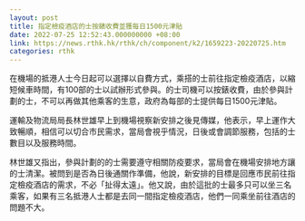 ```yaml
---
layout: post
title: 指定檢疫酒店的士按錶收費並獲每日1500元津貼
date: 2022-07-25 12:52:43.000000000 +08:00
link: https://news.rthk.hk/rthk/ch/component/k2/1659223-20220725.htm
categories: rthk
---
```


在機場的抵港人士今日起可以選擇以自費方式，乘搭的士前往指定檢疫酒店，以縮短候車時間，有100部的士以試辦形式參與。的士司機可以按錶收費，由於參與計劃的士，不可以再做其他乘客的生意，政府為每部的士提供每日1500元津貼。

運輸及物流局局長林世雄早上到機場視察新安排之後見傳媒，他表示，早上運作大致暢順，相信可以切合市民需求，當局會視乎情況，日後或會調節服務，包括的士數目以及服務時間。

林世雄又指出，參與計劃的的士需要遵守相關防疫要求，當局會在機場安排地方讓的士清潔。被問到是否為日後通關作準備，他說，新安排的目標是回應市民前往指定檢疫酒店的需求，不必「扯得太遠」。他又說，由於這批的士最多只可以坐三名乘客，如果有三名抵港人士都是去同一間指定檢疫酒店，他們一同乘坐前往酒店的問題不大。
